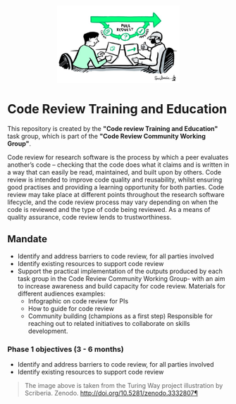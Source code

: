 <p align="center">
  <img src="imgs/code-review.jpeg" width=55%>
</p>


# Code Review Training and Education
This repository is created by the **"Code review Training and Education"** task group, which is part of the **"Code Review Community Working Group"**.

Code review for research software is the process by which a peer evaluates another’s code – checking that the code does what it claims and is written in a way that can easily be read, maintained, and built upon by others. Code review is intended to improve code quality and reusability, whilst ensuring good practises and providing a learning opportunity for both parties. Code review may take place at different points throughout the research software lifecycle, and the code review process may vary depending on when the code is reviewed and the type of code being reviewed.  As a means of quality assurance, code review lends to trustworthiness.

## Mandate
- Identify and address barriers to code review, for all parties involved 
- Identify existing resources to support code review 
- Support the practical implementation of the outputs produced by each task group in the Code Review Community Working Group- with an aim to increase awareness and build capacity for code review. Materials for different audiences examples:
  - Infographic on code review for PIs
  - How to guide for code review
  - Community building (champions as a first step)
Responsible for reaching out to related initiatives to collaborate on skills development.
 
 
### Phase 1 objectives (3 - 6 months)
- Identify and address barriers to code review, for all parties involved 
- Identify existing resources to support code review 


> The image above is taken from the Turing Way project illustration by Scriberia. Zenodo. http://doi.org/10.5281/zenodo.3332807¶
